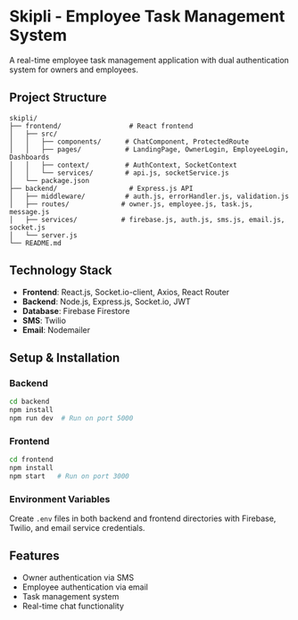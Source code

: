 # Skipli - Employee Task Management System

A real-time employee task management application with dual authentication system for owners and employees.

## Project Structure

```
skipli/
├── frontend/                 # React frontend
│   ├── src/
│   │   ├── components/      # ChatComponent, ProtectedRoute
│   │   ├── pages/           # LandingPage, OwnerLogin, EmployeeLogin, Dashboards
│   │   ├── context/         # AuthContext, SocketContext
│   │   └── services/        # api.js, socketService.js
│   └── package.json
├── backend/                  # Express.js API
│   ├── middleware/          # auth.js, errorHandler.js, validation.js
│   ├── routes/             # owner.js, employee.js, task.js, message.js
│   ├── services/           # firebase.js, auth.js, sms.js, email.js, socket.js
│   └── server.js
└── README.md
```

## Technology Stack

- **Frontend**: React.js, Socket.io-client, Axios, React Router
- **Backend**: Node.js, Express.js, Socket.io, JWT
- **Database**: Firebase Firestore
- **SMS**: Twilio
- **Email**: Nodemailer

## Setup & Installation

### Backend
```bash
cd backend
npm install
npm run dev  # Run on port 5000
```

### Frontend  
```bash
cd frontend
npm install
npm start   # Run on port 3000
```

### Environment Variables
Create `.env` files in both backend and frontend directories with Firebase, Twilio, and email service credentials.

## Features
- Owner authentication via SMS
- Employee authentication via email
- Task management system
- Real-time chat functionality
